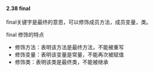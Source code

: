 #### 2.38 final

final关键字是最终的意思，可以修饰成员方法，成员变量，类。



final 修饰的特点

- 修饰方法：表明该方法是最终方法，不能被重写
- 修饰变量：表明该变量是常量，不能再次被赋值
- 修饰类：表明该类是最终类，不能被继承


